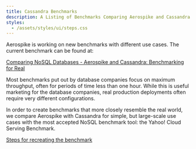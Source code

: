 ```yaml
---
title: Cassandra Benchmarks
description: A Listing of Benchmarks Comparing Aerospike and Cassandra
styles:
  - /assets/styles/ui/steps.css
---
```


Aerospike is working on new benchmarks with different use cases. The current benchmark can be found at:

[Comparing NoSQL Databases - Aerospike and Cassandra: Benchmarking for Real](/blog/comparing-nosql-databases-aerospike-and-cassandra)

Most benchmarks put out by database companies focus on maximum throughput, often for periods of time less than one hour. While this is useful marketing for the database companies, real production deployments often require very different configurations. 

In order to create benchmarks that more closely resemble the real world, we compare Aerospike with Cassandra for simple, but large-scale use cases with the most accepted NoSQL benchmark tool: the Yahoo! Cloud Serving Benchmark.

[Steps for recreating the benchmark](/docs/benchmarks/cassandra/simple_ycsb/index.html)
